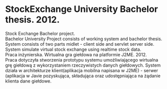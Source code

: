 # StockExchange University Bachelor thesis. 2012.
Stock Exchange Bachelor project.<br>
Bachelor University Project consists of working system and bachelor thesis. System consists of two parts midlet - client side and servlet server side. System simulate virtual stock exchange using realtime stock data.<br>
Praca inżynierska. Wirtualna gra giełdowa na platformie J2ME. 2012.<br>
Praca dotyczyła stworzenia prototypu systemu umożliwiającego wirtualna grę giełdową z wykorzystaniem rzeczywistych danych giełdowych. System działa w architekturze klient(aplikacja mobilna napisana w J2ME) - serwer (aplikacja w Javie pozyskująca, składująca oraz udostępniająca na żądanie klienta dane giełdowe.<br>
